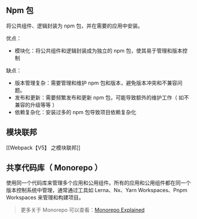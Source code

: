 
## Npm 包

将公共组件、逻辑封装为 npm 包，并在需要的应用中安装。

优点：

- 模块化：将公共组件和逻辑封装成为独立的 npm 包，使其易于管理和版本控制

缺点：

- 版本管理复杂：需要管理和维护 npm 包和版本，避免版本冲突和不兼容问题。
- 发布和更新：需要频繁发布和更新 npm 包，可能导致额外的维护工作（ 如不兼容的升级等等 ）
- 依赖复杂化：安装过多的 npm 包导致项目依赖复杂化

## 模块联邦

[[Webpack【V5】 之模块联邦]]

## 共享代码库（ Monorepo ）

使用同一个代码库来管理多个应用和公用组件。所有的应用和公用组件都在同一个版本控制系统中管理，通常通过工具如 Lerna、Nx、Yarn Workspaces、Pnpm Workspaces 来管理和构建项目。

> 更多关于 Monorepo 可以查看：[Monorepo Explained](https://monorepo.tools/#detecting-affected-projects-packages)


